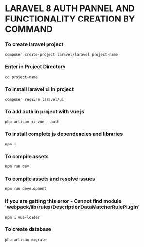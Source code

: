 
# LARAVEL 8 AUTH PANNEL AND FUNCTIONALITY CREATION BY COMMAND

### To create laravel project
```
composer create-project laravel/laravel project-name
```
### Enter in Project Directory
```
cd project-name
```
### To install laravel ui in project
```
composer require laravel/ui
```
### To add auth in project with vue js
```
php artisan ui vue --auth
```
### To install complete js dependencies and libraries
```
npm i
```
### To compile assets
```
npm run dev
```
### To compile assets and resolve issues
```
npm run development
```
### if you are getting this error - Cannot find module 'webpack/lib/rules/DescriptionDataMatcherRulePlugin'
```
npm i vue-loader
```
### To create database
```
php artisan migrate
```
